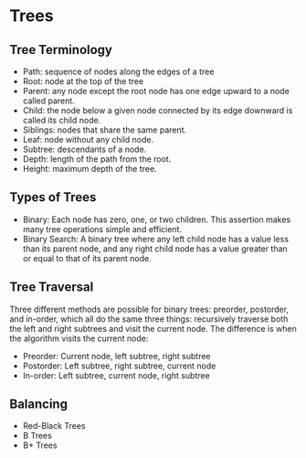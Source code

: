 # Trees

## Tree Terminology

- Path: sequence of nodes along the edges of a tree
- Root: node at the top of the tree
- Parent: any node except the root node has one edge upward to a node called parent.
- Child: the node below a given node connected by its edge downward is called its child node.
- Siblings: nodes that share the same parent.
- Leaf: node without any child node.
- Subtree: descendants of a node.
- Depth: length of the path from the root.
- Height: maximum depth of the tree.

## Types of Trees

- Binary: Each node has zero, one, or two children. This assertion makes many tree operations simple and efficient.
- Binary Search: A binary tree where any left child node has a value less than its parent node, and any right child node has a value greater than or equal to that of its parent node.

## Tree Traversal

Three different methods are possible for binary trees: preorder, postorder, and in-order, which all do the same three things: recursively traverse both the left and right subtrees and visit the current node. The difference is when the algorithm visits the current node:

- Preorder: Current node, left subtree, right subtree
- Postorder: Left subtree, right subtree, current node
- In-order: Left subtree, current node, right subtree

## Balancing

- Red-Black Trees
- B Trees
- B+ Trees